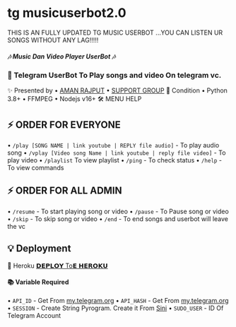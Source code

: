 # tg musicuserbot2.0
THIS IS AN FULLY UPDATED TG MUSIC USERBOT ...YOU CAN LISTEN UR SONGS WITHOUT ANY LAG!!!!!
##### 🎶 Music Dan Video Player UserBot 🎶
### 🤖 Telegram UserBot To Play songs and video On telegram vc.



✨ Presented by 
• [AMAN RAJPUT](https://t.me/itsamanrajput)
• [SUPPORT GROUP](https://t.me/join_us_fast)
📝 Condition
• Python 3.8+
• FFMPEG
• Nodejs v16+
🛠 MENU HELP
  

## ⚡ ORDER FOR EVERYONE
• `/play [SONG NAME | link youtube | REPLY file audio]` - To play audio song
• `/vplay [Video song Name | link youtube | reply file video]` - To play video
• `/playlist` To view playlist
• `/ping` - To check status
• `/help` - To view commands

## ⚡ ORDER FOR ALL ADMIN
• `/resume` - To start playing song or video
• `/pause` - To Pause song or video
• `/skip` - To skip song or video
• `/end` - To end songs and userbot will leave the vc


## 💡 Deployment
💜 Heroku
 [𝗗𝗘𝗣𝗟𝗢𝗬 To𝗘 𝗛𝗘𝗥𝗢𝗞𝗨](https://heroku.com/deploy?template=https://github.com/amanrajput2001/musicuserbot2.0)

#### 📚 Variable Required
• `API_ID` - Get From [my.telegram.org](https://my.telegram.org)
• `API_HASH` - Get From [my.telegram.org](https://my.telegram.org)
• `SESSION` - Create String Pyrogram. Create it From  [Sini](https://replit.com/@GoodBoysExe/string-session?lite=1&outputonly=1)
• `SUDO_USER` - ID Of Telegram Account
